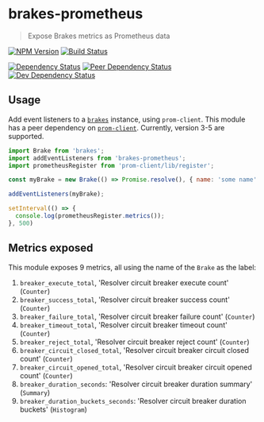 # brakes-prometheus
> Expose Brakes metrics as Prometheus data

[![NPM Version][npm-image]][npm-url]
[![Build Status][travis-image]][travis-url]

[![Dependency Status][david-image]][david-url]
[![Peer Dependency Status][david-peer-image]][david-peer-url]
[![Dev Dependency Status][david-dev-image]][david-dev-url]

## Usage

Add event listeners to a [`brakes`][brakes-url] instance, using `prom-client`. This module has a peer dependency on
[`prom-client`][prom-client-url]. Currently, version 3-5 are supported.

```js
import Brake from 'brakes';
import addEventListeners from 'brakes-prometheus';
import prometheusRegister from 'prom-client/lib/register';

const myBrake = new Brake(() => Promise.resolve(), { name: 'some name' });

addEventListeners(myBrake);

setInterval(() => {
  console.log(prometheusRegister.metrics());
}, 500)
```

## Metrics exposed

This module exposes 9 metrics, all using the name of the `Brake` as the label:

1. `breaker_execute_total`, 'Resolver circuit breaker execute count' (`Counter`)
2. `breaker_success_total`, 'Resolver circuit breaker success count' (`Counter`)
3. `breaker_failure_total`, 'Resolver circuit breaker failure count' (`Counter`)
4. `breaker_timeout_total`, 'Resolver circuit breaker timeout count' (`Counter`)
5. `breaker_reject_total`, 'Resolver circuit breaker reject count' (`Counter`)
6. `breaker_circuit_closed_total`, 'Resolver circuit breaker circuit closed count' (`Counter`)
7. `breaker_circuit_opened_total`, 'Resolver circuit breaker circuit opened count' (`Counter`)
8. `breaker_duration_seconds`: 'Resolver circuit breaker duration summary' (`Summary`)
9. `breaker_duration_buckets_seconds`: 'Resolver circuit breaker duration buckets' (`Histogram`)


[travis-url]: https://travis-ci.org/finn-no/node-brakes-prometheus
[travis-image]: https://img.shields.io/travis/finn-no/node-brakes-prometheus.svg
[npm-url]: https://npmjs.org/package/brakes-prometheus
[npm-image]: https://img.shields.io/npm/v/brakes-prometheus.svg
[david-url]: https://david-dm.org/finn-no/node-brakes-prometheus
[david-image]: https://img.shields.io/david/finn-no/node-brakes-prometheus.svg
[david-dev-url]: https://david-dm.org/finn-no/node-brakes-prometheus?type=dev
[david-dev-image]: https://img.shields.io/david/dev/finn-no/node-brakes-prometheus.svg
[david-peer-url]: https://david-dm.org/finn-no/node-brakes-prometheus?type=peer
[david-peer-image]: https://img.shields.io/david/peer/finn-no/node-brakes-prometheus.svg
[prom-client-url]: https://github.com/siimon/prom-client
[brakes-url]: https://github.com/awolden/brakes
